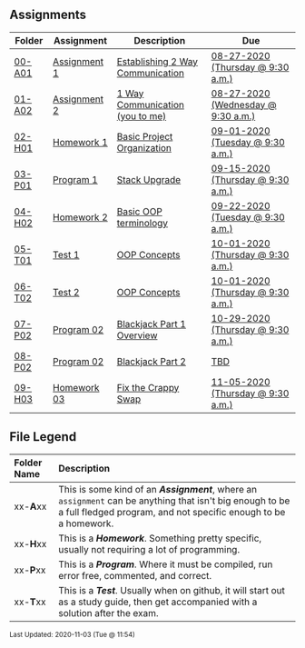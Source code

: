 ## Assignments
| Folder | Assignment | Description | Due|
 | ------------|------------|------------|------------|
 | [00-A01](https://github.com/rugbyprof/2143-Object-Oriented-Programming/tree/master/Assignments/00-A01) | [ Assignment 1 ](https://github.com/rugbyprof/2143-Object-Oriented-Programming/tree/master/Assignments/00-A01) | [ Establishing 2 Way Communication](https://github.com/rugbyprof/2143-Object-Oriented-Programming/tree/master/Assignments/00-A01) | [08-27-2020 (Thursday @ 9:30 a.m.)](https://github.com/rugbyprof/2143-Object-Oriented-Programming/tree/master/Assignments/00-A01) |
 | [01-A02](https://github.com/rugbyprof/2143-Object-Oriented-Programming/tree/master/Assignments/01-A02) | [ Assignment 2 ](https://github.com/rugbyprof/2143-Object-Oriented-Programming/tree/master/Assignments/01-A02) | [ 1 Way Communication (you to me)](https://github.com/rugbyprof/2143-Object-Oriented-Programming/tree/master/Assignments/01-A02) | [08-27-2020 (Wednesday @ 9:30 a.m.)](https://github.com/rugbyprof/2143-Object-Oriented-Programming/tree/master/Assignments/01-A02) |
 | [02-H01](https://github.com/rugbyprof/2143-Object-Oriented-Programming/tree/master/Assignments/02-H01) | [ Homework 1 ](https://github.com/rugbyprof/2143-Object-Oriented-Programming/tree/master/Assignments/02-H01) | [ Basic Project Organization](https://github.com/rugbyprof/2143-Object-Oriented-Programming/tree/master/Assignments/02-H01) | [09-01-2020 (Tuesday @ 9:30 a.m.)](https://github.com/rugbyprof/2143-Object-Oriented-Programming/tree/master/Assignments/02-H01) |
 | [03-P01](https://github.com/rugbyprof/2143-Object-Oriented-Programming/tree/master/Assignments/03-P01) | [ Program 1 ](https://github.com/rugbyprof/2143-Object-Oriented-Programming/tree/master/Assignments/03-P01) | [ Stack Upgrade](https://github.com/rugbyprof/2143-Object-Oriented-Programming/tree/master/Assignments/03-P01) | [09-15-2020 (Thursday @ 9:30 a.m.)](https://github.com/rugbyprof/2143-Object-Oriented-Programming/tree/master/Assignments/03-P01) |
 | [04-H02](https://github.com/rugbyprof/2143-Object-Oriented-Programming/tree/master/Assignments/04-H02) | [ Homework 2 ](https://github.com/rugbyprof/2143-Object-Oriented-Programming/tree/master/Assignments/04-H02) | [ Basic OOP terminology](https://github.com/rugbyprof/2143-Object-Oriented-Programming/tree/master/Assignments/04-H02) | [09-22-2020 (Tuesday @ 9:30 a.m.)](https://github.com/rugbyprof/2143-Object-Oriented-Programming/tree/master/Assignments/04-H02) |
 | [05-T01](https://github.com/rugbyprof/2143-Object-Oriented-Programming/tree/master/Assignments/05-T01) | [ Test 1 ](https://github.com/rugbyprof/2143-Object-Oriented-Programming/tree/master/Assignments/05-T01) | [ OOP Concepts](https://github.com/rugbyprof/2143-Object-Oriented-Programming/tree/master/Assignments/05-T01) | [10-01-2020 (Thursday @ 9:30 a.m.)](https://github.com/rugbyprof/2143-Object-Oriented-Programming/tree/master/Assignments/05-T01) |
 | [06-T02](https://github.com/rugbyprof/2143-Object-Oriented-Programming/tree/master/Assignments/06-T02) | [ Test 2 ](https://github.com/rugbyprof/2143-Object-Oriented-Programming/tree/master/Assignments/06-T02) | [ OOP Concepts](https://github.com/rugbyprof/2143-Object-Oriented-Programming/tree/master/Assignments/06-T02) | [10-01-2020 (Thursday @ 9:30 a.m.)](https://github.com/rugbyprof/2143-Object-Oriented-Programming/tree/master/Assignments/06-T02) |
 | [07-P02](https://github.com/rugbyprof/2143-Object-Oriented-Programming/tree/master/Assignments/07-P02) | [ Program 02 ](https://github.com/rugbyprof/2143-Object-Oriented-Programming/tree/master/Assignments/07-P02) | [ Blackjack Part 1 Overview](https://github.com/rugbyprof/2143-Object-Oriented-Programming/tree/master/Assignments/07-P02) | [10-29-2020 (Thursday @ 9:30 a.m.)](https://github.com/rugbyprof/2143-Object-Oriented-Programming/tree/master/Assignments/07-P02) |
 | [08-P02](https://github.com/rugbyprof/2143-Object-Oriented-Programming/tree/master/Assignments/08-P02) | [ Program 02 ](https://github.com/rugbyprof/2143-Object-Oriented-Programming/tree/master/Assignments/08-P02) | [ Blackjack Part 2](https://github.com/rugbyprof/2143-Object-Oriented-Programming/tree/master/Assignments/08-P02) | [TBD](https://github.com/rugbyprof/2143-Object-Oriented-Programming/tree/master/Assignments/08-P02) |
 | [09-H03](https://github.com/rugbyprof/2143-Object-Oriented-Programming/tree/master/Assignments/09-H03) | [ Homework 03 ](https://github.com/rugbyprof/2143-Object-Oriented-Programming/tree/master/Assignments/09-H03) | [ Fix the Crappy Swap](https://github.com/rugbyprof/2143-Object-Oriented-Programming/tree/master/Assignments/09-H03) | [11-05-2020 (Thursday @ 9:30 a.m.)](https://github.com/rugbyprof/2143-Object-Oriented-Programming/tree/master/Assignments/09-H03) |
 
    
## File Legend

| Folder Name | Description |
|:-----------|:-------------|
|xx-**A**xx | This is some kind of an ***Assignment***, where an `assignment` can be anything that isn't big enough to be a full fledged program, and not specific enough to be a homework. |
|xx-**H**xx | This is a ***Homework***. Something pretty specific, usually not requiring a lot of programming. |
|xx-**P**xx | This is a ***Program***. Where it must be compiled, run error free, commented, and correct. |
|xx-**T**xx | This is a ***Test***. Usually when on github, it will start out as a study guide, then get accompanied with a solution after the exam. |

    
<sup>Last Updated: 2020-11-03 (Tue @ 11:54)</sup>